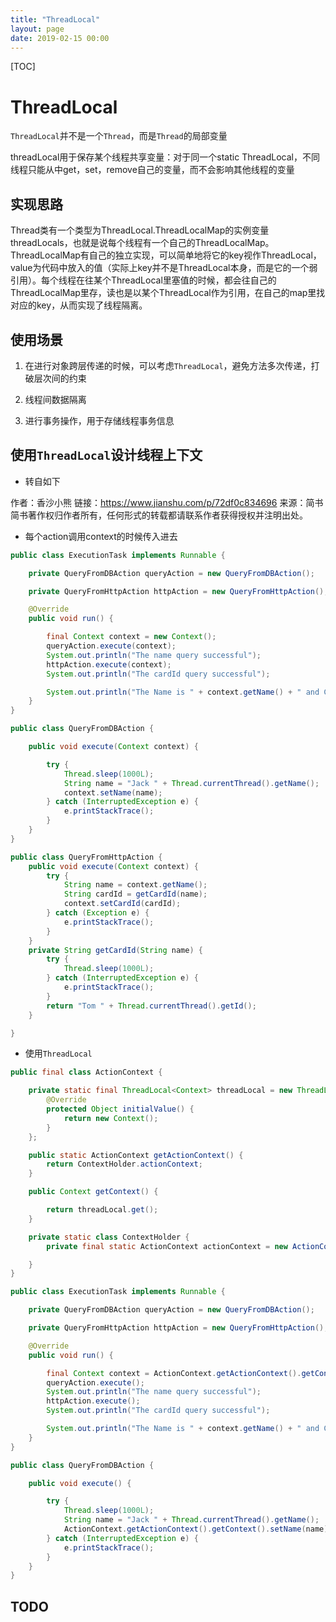 ```yaml
---
title: "ThreadLocal"
layout: page
date: 2019-02-15 00:00
---
```


[TOC]

# ThreadLocal

`ThreadLocal`并不是一个`Thread`，而是`Thread`的局部变量

threadLocal用于保存某个线程共享变量：对于同一个static ThreadLocal，不同线程只能从中get，set，remove自己的变量，而不会影响其他线程的变量

## 实现思路

Thread类有一个类型为ThreadLocal.ThreadLocalMap的实例变量threadLocals，也就是说每个线程有一个自己的ThreadLocalMap。ThreadLocalMap有自己的独立实现，可以简单地将它的key视作ThreadLocal，value为代码中放入的值（实际上key并不是ThreadLocal本身，而是它的一个弱引用）。每个线程在往某个ThreadLocal里塞值的时候，都会往自己的ThreadLocalMap里存，读也是以某个ThreadLocal作为引用，在自己的map里找对应的key，从而实现了线程隔离。

## 使用场景

1. 在进行对象跨层传递的时候，可以考虑`ThreadLocal`，避免方法多次传递，打破层次间的约束

2. 线程间数据隔离

3. 进行事务操作，用于存储线程事务信息

## 使用`ThreadLocal`设计线程上下文

* 转自如下

作者：香沙小熊
链接：https://www.jianshu.com/p/72df0c834696
来源：简书
简书著作权归作者所有，任何形式的转载都请联系作者获得授权并注明出处。

* 每个action调用context的时候传入进去

```java
public class ExecutionTask implements Runnable {

    private QueryFromDBAction queryAction = new QueryFromDBAction();

    private QueryFromHttpAction httpAction = new QueryFromHttpAction();

    @Override
    public void run() {

        final Context context = new Context();
        queryAction.execute(context);
        System.out.println("The name query successful");
        httpAction.execute(context);
        System.out.println("The cardId query successful");

        System.out.println("The Name is " + context.getName() + " and CardId " + context.getCardId());
    }
}
```

```java
public class QueryFromDBAction {

    public void execute(Context context) {

        try {
            Thread.sleep(1000L);
            String name = "Jack " + Thread.currentThread().getName();
            context.setName(name);
        } catch (InterruptedException e) {
            e.printStackTrace();
        }
    }
}
```

```java
public class QueryFromHttpAction {
    public void execute(Context context) {
        try {
            String name = context.getName();
            String cardId = getCardId(name);
            context.setCardId(cardId);
        } catch (Exception e) {
            e.printStackTrace();
        }
    }
    private String getCardId(String name) {
        try {
            Thread.sleep(1000L);
        } catch (InterruptedException e) {
            e.printStackTrace();
        }
        return "Tom " + Thread.currentThread().getId();
    }

}
```

* 使用`ThreadLocal`

```java
public final class ActionContext {

    private static final ThreadLocal<Context> threadLocal = new ThreadLocal() {
        @Override
        protected Object initialValue() {
            return new Context();
        }
    };

    public static ActionContext getActionContext() {
        return ContextHolder.actionContext;
    }

    public Context getContext() {

        return threadLocal.get();
    }

    private static class ContextHolder {
        private final static ActionContext actionContext = new ActionContext();

    }
}
```

```java
public class ExecutionTask implements Runnable {

    private QueryFromDBAction queryAction = new QueryFromDBAction();

    private QueryFromHttpAction httpAction = new QueryFromHttpAction();

    @Override
    public void run() {

        final Context context = ActionContext.getActionContext().getContext();
        queryAction.execute();
        System.out.println("The name query successful");
        httpAction.execute();
        System.out.println("The cardId query successful");

        System.out.println("The Name is " + context.getName() + " and CardId " + context.getCardId());
    }
}
```

```java
public class QueryFromDBAction {

    public void execute() {

        try {
            Thread.sleep(1000L);
            String name = "Jack " + Thread.currentThread().getName();
            ActionContext.getActionContext().getContext().setName(name);
        } catch (InterruptedException e) {
            e.printStackTrace();
        }
    }
}
```

## TODO
